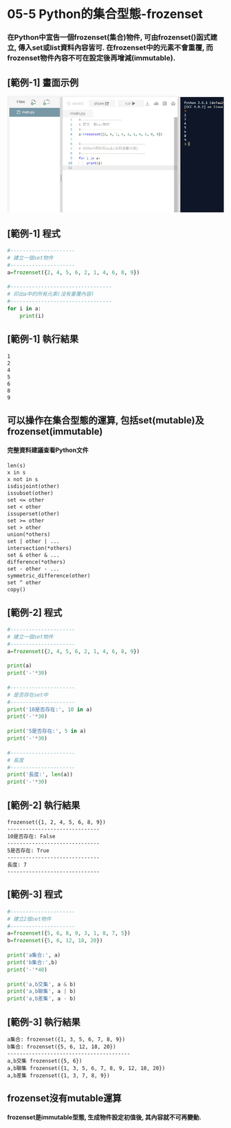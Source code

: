 # 05-5 Python的集合型態-frozenset

### 在Python中宣告一個frozenset(集合)物件, 可由frozenset()函式建立, 傳入set或list資料內容皆可. 在frozenset中的元素不會重覆, 而frozenset物件內容不可在設定後再增減(immutable). 


## [範例-1] 畫面示例
![GitHub Logo](/images/05a-5-1.jpg)

## [範例-1] 程式
```python
#---------------------
# 建立一個set物件
#---------------------
a=frozenset({2, 4, 5, 6, 2, 1, 4, 6, 8, 9})

#---------------------------------
# 印出a中的所有元素(沒有重覆內容)
#---------------------------------
for i in a:
    print(i)  
```

## [範例-1] 執行結果
```
1
2
4
5
6
8
9
```


##  可以操作在集合型態的運算, 包括set(mutable)及frozenset(immutable)

#### 完整資料建議查看Python文件
```
len(s)
x in s
x not in s
isdisjoint(other)
issubset(other)
set <= other
set < other
issuperset(other)
set >= other
set > other
union(*others)
set | other | ...
intersection(*others)
set & other & ...
difference(*others)
set - other - ...
symmetric_difference(other)
set ^ other
copy()
```

## [範例-2] 程式
```python
#---------------------
# 建立一個set物件
#---------------------
a=frozenset({2, 4, 5, 6, 2, 1, 4, 6, 8, 9})

print(a)
print('-'*30)

#---------------------
# 是否存在set中
#---------------------
print('10是否存在:', 10 in a)
print('-'*30) 

print('5是否存在:', 5 in a)
print('-'*30) 

#---------------------
# 長度
#---------------------
print('長度:', len(a))
print('-'*30)
```

## [範例-2] 執行結果
```
frozenset({1, 2, 4, 5, 6, 8, 9})
------------------------------
10是否存在: False
------------------------------
5是否存在: True
------------------------------
長度: 7
------------------------------
```



## [範例-3] 程式
```python
#---------------------
# 建立2個set物件
#---------------------
a=frozenset({5, 6, 8, 9, 3, 1, 8, 7, 5})
b=frozenset({5, 6, 12, 18, 20})

print('a集合:', a)
print('b集合:',b)
print('-'*40)

print('a,b交集', a & b)
print('a,b聯集', a | b)
print('a,b差集', a - b)
```

## [範例-3] 執行結果
```
a集合: frozenset({1, 3, 5, 6, 7, 8, 9})
b集合: frozenset({5, 6, 12, 18, 20})
----------------------------------------
a,b交集 frozenset({5, 6})
a,b聯集 frozenset({1, 3, 5, 6, 7, 8, 9, 12, 18, 20})
a,b差集 frozenset({1, 3, 7, 8, 9})
```



## frozenset沒有mutable運算

#### frozenset是immutable型態, 生成物件設定初值後, 其內容就不可再變動.
